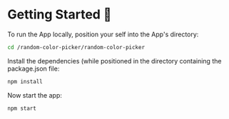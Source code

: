 # Getting Started 🚀

To run the App locally, position your self into the App's directory:
```bash
cd /random-color-picker/random-color-picker
```
Install the dependencies (while positioned in the directory containing the package.json file:
```bash
npm install
```
Now start the app:
```bash
npm start
```
